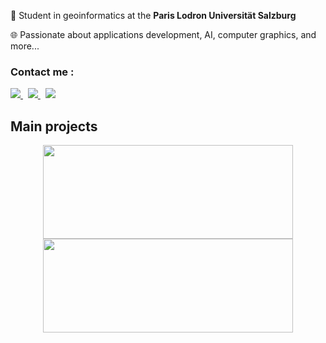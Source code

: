 🏫 Student in geoinformatics at the **Paris Lodron Universität Salzburg**

🌐 Passionate about applications development, AI, computer graphics, and more...



### Contact me :

<a href="https://www.linkedin.com/in/léo-sélim-legrand/">
		<img src="https://img.shields.io/badge/-LINKEDIN-0077B5?style=for-the-badge&logo=linkedin&logoColor=white">
</a>
<span>&nbsp;</span>
<a href="mailto:leoselimlegrand@gmail.com">
	<img src="https://img.shields.io/badge/-GMAIL-D14836?style=for-the-badge&logo=gmail&logoColor=white">
</a>
<span>&nbsp;</span>
<a href="discordapp.com/users/618459114917462047">
	<img src="https://img.shields.io/badge/DISCORD-%237289DA.svg?style=for-the-badge&logo=discord&logoColor=white">
</a>

## Main projects

<div align="center"">
  <a href="https://github.com/HeineZo/la-palme-verte">
    <img height=150 width=400 src="https://github-readme-stats.vercel.app/api/pin/?username=HeineZo&repo=la-palme-verte&theme=gruvbox&hide_border=true&border_radius=12" />
  </a>
  <a href="https://github.com/HeineZo/meteo-app-vue">
    <img height=150 width=400 src="https://github-readme-stats.vercel.app/api/pin/?username=HeineZo&repo=meteo-app-vue&theme=gruvbox&hide_border=true&border_radius=12" />
  </a>
